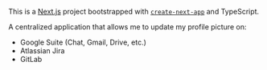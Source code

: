 This is a [Next.js](https://nextjs.org/) project bootstrapped with [`create-next-app`](https://github.com/vercel/next.js/tree/canary/packages/create-next-app) and TypeScript.

A centralized application that allows me to update my profile picture on:

- Google Suite (Chat, Gmail, Drive, etc.)
- Atlassian Jira
- GitLab
